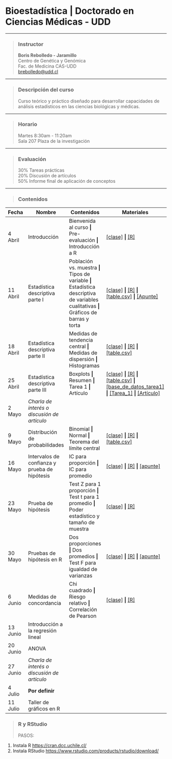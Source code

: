 # Bioestadística | Doctorado en Ciencias Médicas - UDD


-----

> ### Instructor  
> **Boris Rebolledo - Jaramillo**   
Centro de Genética y Genómica  
Fac. de Medicina CAS-UDD  
[brebolledo@udd.cl](mailto:brebolledo@udd.cl?Subject=Bioestadistica) 

----

> ### Descripción del curso
> Curso teórico y práctico diseñado para desarrollar capacidades de análisis estadísticos en las ciencias biológicas y médicas.

----

> ### Horario
> Martes 8:30am - 11:20am  
Sala 207 Plaza de la investigación

----
> ### Evaluación
> 30% Tareas prácticas  
20% Discusión de artículos  
50% Informe final de aplicación de conceptos  
----
> ### Contenidos


Fecha | Nombre | Contenidos| Materiales
------|--------|-----------|-----------
4 Abril|Introducción|Bienvenida al curso **\|** Pre-evaluación **\|** Introducción a R|[\[clase\]](https://drive.google.com/open?id=0B429OUPeeFidZ2g2R1RPQXVPYkU) **\|** [\[R\]](https://drive.google.com/open?id=0B429OUPeeFidUnlVcXU3V0Z0Vkk)
11 Abril|Estadística descriptiva parte I|Población vs. muestra **\|** Tipos de variable **\|** Estadística descriptiva de variables cualitativas **\|** Gráficos de barras y torta| [\[clase\]](https://drive.google.com/open?id=0B429OUPeeFidVmhFWWFmY0VfLVE) **\|** [\[R\]](https://drive.google.com/open?id=0B429OUPeeFidWFE4NmNjZjI5RFk) **\|** [\[table.csv\]](https://drive.google.com/open?id=0B429OUPeeFidc3BoMlhWM2lQTzg) **\|** [\[Apunte\]](https://drive.google.com/open?id=0B429OUPeeFiddzlmTzdpSW5lQUU)
18 Abril|Estadística descriptiva parte II|Medidas de tendencia central **\|** Medidas de dispersión **\|** Histogramas |[\[clase\]](https://drive.google.com/open?id=0B429OUPeeFidZmJFeWlhUm9vbG8) **\|** [\[R\]](https://drive.google.com/open?id=0B429OUPeeFiddHp3aklIbXpwT2c) **\|** [\[table.csv\]](https://drive.google.com/open?id=0B429OUPeeFidc3BoMlhWM2lQTzg)
25 Abril| Estadística descriptiva parte III|Boxplots **\|** Resumen **\|** Tarea 1 **\|** Artículo |[\[clase\]](https://drive.google.com/open?id=0B429OUPeeFidRVh5YTEtNFFsa0k) **\|** [\[R\]](https://drive.google.com/open?id=0B429OUPeeFidUnZQNEJLS3hlR3M) **\|** [\[table.csv\]](https://drive.google.com/open?id=0B429OUPeeFidc3BoMlhWM2lQTzg) **\|** [\[base_de_datos_tarea1\]](https://drive.google.com/open?id=0B429OUPeeFidZExpZURIRmFWaTg) **\|** [\[Tarea_1\]](https://drive.google.com/open?id=0B429OUPeeFidZlV5X01JRHpsYlE) **\|** [\[Artículo\]](https://drive.google.com/open?id=0B429OUPeeFidSm1haHE3Z2lTY3M)
2 Mayo| *Charla de interés o discusión de artículo*|
9 Mayo| Distribución de probabilidades| Binomial **\|** Normal **\|** Teorema del límite central| [\[clase\]](https://drive.google.com/open?id=0B429OUPeeFidNkY2VlFEcnlyVDA) **\|** [\[R\]](https://drive.google.com/open?id=0B429OUPeeFidVlhuY0dpUHNZTG8) **\|** [\[table.csv\]](https://drive.google.com/open?id=0B429OUPeeFidc3BoMlhWM2lQTzg)
16 Mayo|Intervalos de confianza y prueba de hipótesis| IC para proporción **\|** IC para promedio | [\[clase\]](https://drive.google.com/open?id=0B429OUPeeFidMGgtZldNQUxkMkk) **\|** [\[R\]]() **\|** [\[apunte\]](https://drive.google.com/open?id=0B429OUPeeFidYmlYdVlKeWYzeWM)
23 Mayo|Prueba de hipótesis|Test Z para 1 proporción **\|** Test t para 1 promedio **\|** Poder estadístico y tamaño de muestra | [\[clase\]](https://drive.google.com/open?id=0B429OUPeeFidRFpIY1BxYmNKRXM) **\|** [\[R\]](https://drive.google.com/open?id=0B429OUPeeFidUFJhdlJTakhkQ0k)
30 Mayo|Pruebas de hipótesis en R| Dos proporciones **\|** Dos promedios **\|** Test F para igualdad de varianzas |[\[clase\]](https://drive.google.com/open?id=0B429OUPeeFidMlhhczVaQXRVR0E) **\|** [\[R\]](https://drive.google.com/open?id=0B429OUPeeFidWlNvdUthM0o0QVU) **\|** [\[apunte\]](https://drive.google.com/open?id=0B429OUPeeFidLTg4cTBjS3c1UEE)
6 Junio|Medidas de concordancia| Chi cuadrado **\|** Riesgo relativo **\|** Correlación de Pearson | [\[clase\]](https://drive.google.com/open?id=0B429OUPeeFidZ3hoZHBfeVFvNXM) **\|** [\[R\]](https://drive.google.com/open?id=0B429OUPeeFidM2g2S3ZLQjRkb2M)
13 Junio|Introducción a la regresión lineal|
20 Junio|ANOVA|
27 Junio|*Charla de interés o discusión de artículo*|
4 Julio|**Por definir**|
11 Julio|Taller de gráficos en R|

> ### R y RStudio
> PASOS:
1. Instala R
https://cran.dcc.uchile.cl/
2. Instala RStudio
https://www.rstudio.com/products/rstudio/download/
